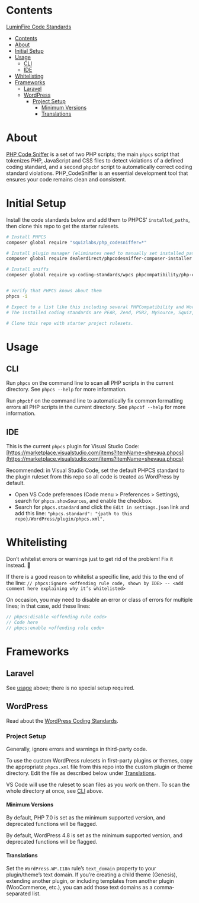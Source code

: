 # Contents

[LuminFire Code Standards](https://git.luminfire.net/ops/tooling/code-standards/phpcs-rulesets)

- [Contents](#contents)
- [About](#about)
- [Initial Setup](#initial-setup)
- [Usage](#usage)
  - [CLI](#cli)
  - [IDE](#ide)
- [Whitelisting](#whitelisting)
- [Frameworks](#frameworks)
  - [Laravel](#laravel)
  - [WordPress](#wordpress)
    - [Project Setup](#project-setup)
      - [Minimum Versions](#minimum-versions)
      - [Translations](#translations)

# About

[PHP Code Sniffer](https://github.com/squizlabs/PHP_CodeSniffer) is a set of two PHP scripts; the main `phpcs` script that tokenizes PHP, JavaScript and CSS files to detect violations of a defined coding standard, and a second `phpcbf` script to automatically correct coding standard violations. PHP_CodeSniffer is an essential development tool that ensures your code remains clean and consistent.

# Initial Setup

Install the code standards below and add them to PHPCS’ `installed_paths`, then clone this repo to get the starter rulesets.

```bash
# Install PHPCS
composer global require "squizlabs/php_codesniffer=*"

# Install plugin manager (eliminates need to manually set installed_paths)
composer global require dealerdirect/phpcodesniffer-composer-installer

# Install sniffs
composer global require wp-coding-standards/wpcs phpcompatibility/php-compatibility phpcompatibility/phpcompatibility-paragonie phpcompatibility/phpcompatibility-wp require phpcsstandards/phpcsutils:@alpha phpcsstandards/phpcsextra:@alpha pheromone/phpcs-security-audit


# Verify that PHPCS knows about them
phpcs -i

# Expect to a list like this including several PHPCompatibility and WordPress entries:
# The installed coding standards are PEAR, Zend, PSR2, MySource, Squiz, PSR1, PSR12, PHPCompatibility, PHPCompatibilityParagonieRandomCompat, PHPCompatibilityParagonieSodiumCompat, PHPCompatibilityWP, WordPress, WordPress-Extra, WordPress-Docs and WordPress-Core

# Clone this repo with starter project rulesets.
```

# Usage

## CLI

Run `phpcs` on the command line to scan all PHP scripts in the current directory. See `phpcs --help` for more information.

Run `phpcbf` on the command line to automatically fix common formatting errors all PHP scripts in the current directory. See `phpcbf --help` for more information.

## IDE

This is the current `phpcs` plugin for Visual Studio Code: [https://marketplace.visualstudio.com/items?itemName=shevaua.phpcs](https://marketplace.visualstudio.com/items?itemName=shevaua.phpcs)

Recommended: in Visual Studio Code, set the default PHPCS standard to the plugin ruleset from this repo so all code is treated as WordPress by default.

- Open VS Code preferences (Code menu > Preferences > Settings), search for `phpcs.showSources`, and enable the checkbox.
- Search for `phpcs.standard` and click the `Edit in settings.json` link and add this line: `"phpcs.standard": "{path to this repo}/WordPress/plugin/phpcs.xml",`

# Whitelisting

Don’t whitelist errors or warnings just to get rid of the problem! Fix it instead. 🙂

If there is a good reason to whitelist a specific line, add this to the end of the line: `// phpcs:ignore <offending rule code, shown by IDE> -- <add comment here explaining why it’s whitelisted>`

On occasion, you may need to disable an error or class of errors for multiple lines; in that case, add these lines:

```php
// phpcs:disable <offending rule code>
// Code here
// phpcs:enable <offending rule code>
```

# Frameworks

## Laravel

See [usage](#usage) above; there is no special setup required.

## WordPress

Read about the [WordPress Coding Standards](https://make.wordpress.org/core/handbook/best-practices/coding-standards/).

### Project Setup

Generally, ignore errors and warnings in third-party code.

To use the custom WordPress rulesets in first-party plugins or themes, copy the appropriate `phpcs.xml` file from this repo into the custom plugin or theme directory. Edit the file as described below under [Translations](#translations).

VS Code will use the ruleset to scan files as you work on them. To scan the whole directory at once, see [CLI](#cli) above.

#### Minimum Versions

By default, PHP 7.0 is set as the minimum supported version, and deprecated functions will be flagged.

By default, WordPress 4.8 is set as the minimum supported version, and deprecated functions will be flagged.

#### Translations

Set the `WordPress.WP.I18n` rule’s `text_domain` property to your plugin/theme’s text domain. If you’re creating a child theme (Genesis), extending another plugin, or including templates from another plugin (WooCommerce, etc.), you can add those text domains as a comma-separated list.
